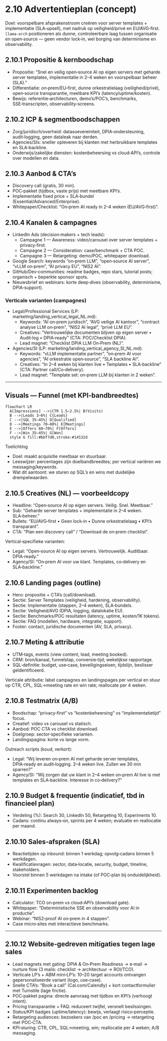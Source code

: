 # 2.10 Advertentieplan (concept)

Doel: voorspelbare afsprakenstroom creëren voor server templates + implementatie (SLA‑upsell), met nadruk op veiligheid/privé en EU/AVG‑first. `llama‑orch` positioneren als dunne, controleerbare laag tussen organisatie en open‑source — geen vendor lock‑in, wel borging van determinisme en observability.

## 2.10.1 Propositie & kernboodschap

- Propositie: “Snel en veilig open‑source AI op eigen servers met geharde server templates, implementatie in 2–4 weken en voorspelbaar beheer (SLA).”  
- Differentiatie: on‑prem/EU‑first, dunne orkestratielaag (veiligheid/privé), open‑source transparantie, meetbare KPI’s (latency/uptime/kosten).  
- Bewijs: referentie‑architecturen, demo’s/POC’s, benchmarks, SSE‑transcripten, observability‑screens.

## 2.10.2 ICP & segmentboodschappen

- Zorg/juridisch/overheid: datasoevereiniteit, DPIA‑ondersteuning, audit‑logging, geen dataleak naar derden.  
- Agencies/SIs: sneller opleveren bij klanten met herbruikbare templates en SLA‑backline.  
- Onderwijs/zakelijke diensten: kostenbeheersing vs cloud‑API’s, controle over modellen en data.

## 2.10.3 Aanbod & CTA’s

- Discovery call (gratis, 30 min).  
- POC‑pakket (tijdbox, vaste prijs) met meetbare KPI’s.  
- Implementatie fixed price + SLA‑bundel (Essential/Advanced/Enterprise).  
- Whitepaper/Checklist: “On‑prem AI ready in 2–4 weken (EU/AVG‑first)”.

## 2.10.4 Kanalen & campagnes

- LinkedIn Ads (decision‑makers + tech leads):  
  - Campagne 1 — Awareness: video/carousel over server templates + privacy‑first.  
  - Campagne 2 — Consideration: case/benchmark + CTA POC.  
  - Campagne 3 — Retargeting: demo/POC, whitepaper download.  
- Google Search: keywords “on‑prem LLM”, “open‑source AI server”, “vLLM on‑prem”, “AI privacy EU”, “NIS2 AI”.  
- GitHub/Dev‑communities: readme badges, repo stars, tutorial posts; organisch + beperkte sponsor spots.  
- Nieuwsbrief en webinars: korte deep‑dives (observability, determinisme, DPIA‑support).

### Verticale varianten (campagnes)

- Legal/Professional Services (LP: marketing/landing_vertical_legal_NL.md):  
  - Keywords: “AI on‑prem juridisch”, “AVG veilige AI kantoor”, “contract analyse LLM on‑prem”, “NIS2 AI legal”, “privé LLM EU”.  
  - Creatives: “Vertrouwelijke documenten blijven op eigen server • Audit‑log • DPIA‑ready” (CTA: POC/Checklist DPIA).  
  - Lead magnet: “Checklist DPIA LLM On‑Prem (NL)”.  
- Agencies/SI (LP: marketing/landing_vertical_agency_SI_NL.md):  
  - Keywords: “vLLM implementatie partner”, “on‑prem AI voor agencies”, “AI orkestratie open‑source”, “SLA backline AI”.  
  - Creatives: “In 2–4 weken bij klanten live • Templates • SLA‑backline” (CTA: Partner call/Co‑delivery).  
  - Lead magnet: “Template set: on‑prem LLM bij klanten in 2 weken”.

---

## Visuals — Funnel (met KPI‑bandbreedtes)

```mermaid
flowchart LR
  A[Impressions] -->|CTR 1.5–2.5%| B(Visits)
  B -->|Leads 3–6%| C{Leads}
  C -->|SQL 35–45%| D[Qualified]
  D -->|Meetings 70–80%| E[Meetings]
  E -->|Offers 60–70%| F[Offers]
  F -->|Win 35–45%| G[Won]
  style G fill:#bbf7d0,stroke:#14532d
```

Toelichting
- Doel: maakt acquisitie meetbaar en stuurbaar.
- Leeswijzer: percentages zijn doelbandbreedtes; per vertical variëren we messaging/keywords.
- Wat dit aantoont: we sturen op SQL’s en wins met duidelijke drempelwaarden.

## 2.10.5 Creatives (NL) — voorbeeldcopy

- Headline: “Open‑source AI op eigen servers. Veilig. Snel. Meetbaar.”  
- Sub: “Geharde server templates + implementatie in 2–4 weken. SLA‑beheer.”  
- Bullets: “EU/AVG‑first • Geen lock‑in • Dunne orkestratielaag • KPI’s transparant”.  
- CTA: “Plan een discovery call” / “Download de on‑prem checklist”.

Vertical‑specifieke varianten:  
- Legal: “Open‑source AI op eigen servers. Vertrouwelijk. Auditbaar. DPIA‑ready.”  
- Agency/SI: “On‑prem AI voor uw klant. Templates, co‑delivery en SLA‑backline.”

## 2.10.6 Landing pages (outline)

- Hero: propositie + CTA’s (call/download).  
- Sectie: Server Templates (veiligheid, hardening, observability).  
- Sectie: Implementatie (stappen, 2–4 weken), SLA‑bundels.  
- Sectie: Veiligheid/AVG (DPIA, logging, datalokatie EU).  
- Sectie: Benchmarks/POC resultaten (latency, uptime, kosten/1K tokens).  
- Sectie: FAQ (modellen, hardware, integratie, support).  
- Footer: contact, juridische documenten (AV, SLA, privacy).

## 2.10.7 Meting & attributie

- UTM‑tags, events (view content, lead, meeting booked).  
- CRM: bron/kanaal, funnelstap, conversie‑tijd; wekelijkse rapportage.  
- SQL‑definitie: budget, use‑case, beveiligingseisen, tijdslijn, beslisser geïdentificeerd.

Verticale attributie: label campagnes en landingspages per vertical en stuur op CTR, CPL, SQL→meeting rate en win rate; reallocate per 4 weken.

## 2.10.8 Testmatrix (A/B)

- Boodschap: “privacy‑first” vs “kostenbeheersing” vs “implementatietijd” focus.  
- Creatief: video vs carousel vs statisch.  
- Aanbod: POC CTA vs checklist download.  
- Doelgroep: sector‑specifieke varianten.  
- Landingspagina: korte vs lange vorm.

Outreach scripts (koud, verkort):  
- Legal: “Wij leveren on‑prem AI met geharde server templates, DPIA‑ready en audit‑logging. 2–4 weken live. Zullen we 30 min sparren?”  
- Agency/SI: “Wij zorgen dat uw klant in 2–4 weken on‑prem AI live is met templates en SLA‑backline. Interesse in co‑delivery?”

## 2.10.9 Budget & frequentie (indicatief, tbd in financieel plan)

- Verdeling (%): Search 30, LinkedIn 50, Retargeting 10, Experiments 10.  
- Cadans: continu always‑on, sprints per 4 weken; evaluatie en reallocatie per maand.

## 2.10.10 Sales‑afspraken (SLA)

- Reactietijden op inbound: binnen 1 werkdag; opvolg‑cadans binnen 5 werkdagen.  
- Kwalificatievragen: sector, data‑locatie, security, budget, timeline, stakeholders.  
- Voorstel binnen 5 werkdagen na intake (of POC‑plan bij onduidelijkheid).

## 2.10.11 Experimenten backlog

- Calculator: TCO on‑prem vs cloud‑API’s (download gate).  
- Whitepaper: “Deterministische SSE en observability voor AI in productie”.  
- Webinar: “NIS2‑proof AI on‑prem in 4 stappen”.  
- Case micro‑sites met interactieve benchmarks.

---

## 2.10.12 Website‑gedreven mitigaties tegen lage sales

- Lead magnets met gating: DPIA & On‑Prem Readiness → e‑mail → nurture flow (3 mails: checklist → architectuur → ROI/TCO).  
- Verticale LP’s + ABM mini‑LP’s: 10–20 target accounts ontvangen gepersonaliseerde variant (logo, use‑case).  
- Snelle CTA’s: “Book a call” (Cal.com/Calendly) + kort contactformulier met Turnstile (lage frictie).  
- POC‑pakket pagina: directe aanvraag met tijdbox en KPI’s (verhoogt intent).  
- Pricing transparantie + FAQ: reduceert twijfel, versnelt beslissingen.  
- Status/KPI badges (uptime/latency): bewijs, verlaagt risico‑perceptie.  
- Retargeting audiences: bezoekers van /poc en /pricing → retargeting met POC‑CTA.  
- KPI‑sturing: CTR, CPL, SQL→meeting, win; reallocatie per 4 weken; A/B messaging.
